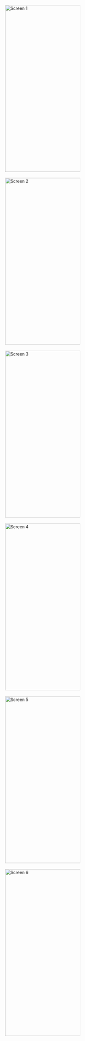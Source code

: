 <div style="display: flex; flex-wrap: wrap; gap: 20px; padding: 10px;">
    <img src="https://github.com/user-attachments/assets/c55cfad2-e76e-4aff-b58a-e04f102b1503" alt="Screen 1" width="250" height="550">
    <img src="https://github.com/user-attachments/assets/ea0267a9-99c3-4ee8-be45-e59ca50b5795" alt="Screen 2" width="250" height="550">
    <img src="https://github.com/user-attachments/assets/a413bafe-2a9c-45c4-aec1-042a82cc756c" alt="Screen 3" width="250" height="550">
    <img src="https://github.com/user-attachments/assets/63ca7373-e40b-4f82-94ae-efe3b96083f1" alt="Screen 4" width="250" height="550">
    <img src="https://github.com/user-attachments/assets/858bc5c5-8162-4b18-9c91-2655b14ad215" alt="Screen 5" width="250" height="550">
    <img src="https://github.com/user-attachments/assets/ce16dc79-d371-4b62-bdce-efc320e1c78e" alt="Screen 6" width="250" height="550">
</div>
